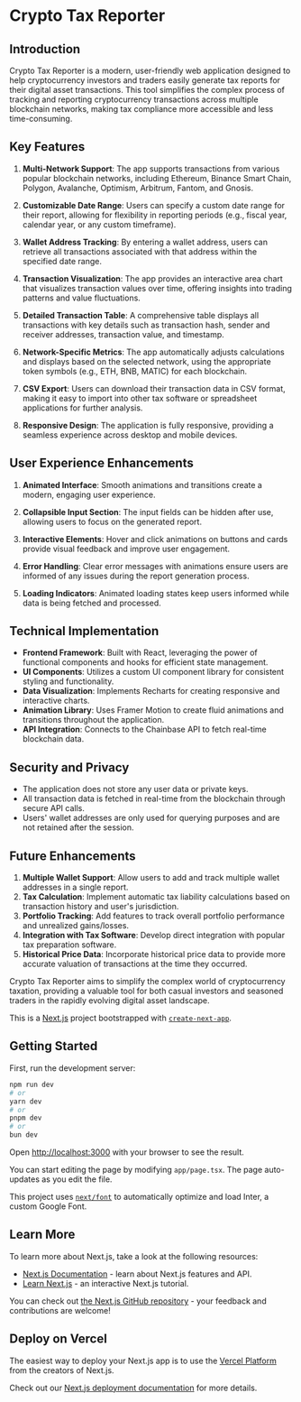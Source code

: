 # Crypto Tax Reporter

## Introduction

Crypto Tax Reporter is a modern, user-friendly web application designed to help cryptocurrency investors and traders easily generate tax reports for their digital asset transactions. This tool simplifies the complex process of tracking and reporting cryptocurrency transactions across multiple blockchain networks, making tax compliance more accessible and less time-consuming.

## Key Features

1. **Multi-Network Support**: The app supports transactions from various popular blockchain networks, including Ethereum, Binance Smart Chain, Polygon, Avalanche, Optimism, Arbitrum, Fantom, and Gnosis.

2. **Customizable Date Range**: Users can specify a custom date range for their report, allowing for flexibility in reporting periods (e.g., fiscal year, calendar year, or any custom timeframe).

3. **Wallet Address Tracking**: By entering a wallet address, users can retrieve all transactions associated with that address within the specified date range.

4. **Transaction Visualization**: The app provides an interactive area chart that visualizes transaction values over time, offering insights into trading patterns and value fluctuations.

5. **Detailed Transaction Table**: A comprehensive table displays all transactions with key details such as transaction hash, sender and receiver addresses, transaction value, and timestamp.

6. **Network-Specific Metrics**: The app automatically adjusts calculations and displays based on the selected network, using the appropriate token symbols (e.g., ETH, BNB, MATIC) for each blockchain.

7. **CSV Export**: Users can download their transaction data in CSV format, making it easy to import into other tax software or spreadsheet applications for further analysis.

8. **Responsive Design**: The application is fully responsive, providing a seamless experience across desktop and mobile devices.

## User Experience Enhancements

1. **Animated Interface**: Smooth animations and transitions create a modern, engaging user experience.

2. **Collapsible Input Section**: The input fields can be hidden after use, allowing users to focus on the generated report.

3. **Interactive Elements**: Hover and click animations on buttons and cards provide visual feedback and improve user engagement.

4. **Error Handling**: Clear error messages with animations ensure users are informed of any issues during the report generation process.

5. **Loading Indicators**: Animated loading states keep users informed while data is being fetched and processed.

## Technical Implementation

- **Frontend Framework**: Built with React, leveraging the power of functional components and hooks for efficient state management.
- **UI Components**: Utilizes a custom UI component library for consistent styling and functionality.
- **Data Visualization**: Implements Recharts for creating responsive and interactive charts.
- **Animation Library**: Uses Framer Motion to create fluid animations and transitions throughout the application.
- **API Integration**: Connects to the Chainbase API to fetch real-time blockchain data.

## Security and Privacy

- The application does not store any user data or private keys.
- All transaction data is fetched in real-time from the blockchain through secure API calls.
- Users' wallet addresses are only used for querying purposes and are not retained after the session.

## Future Enhancements

1. **Multiple Wallet Support**: Allow users to add and track multiple wallet addresses in a single report.
2. **Tax Calculation**: Implement automatic tax liability calculations based on transaction history and user's jurisdiction.
3. **Portfolio Tracking**: Add features to track overall portfolio performance and unrealized gains/losses.
4. **Integration with Tax Software**: Develop direct integration with popular tax preparation software.
5. **Historical Price Data**: Incorporate historical price data to provide more accurate valuation of transactions at the time they occurred.

Crypto Tax Reporter aims to simplify the complex world of cryptocurrency taxation, providing a valuable tool for both casual investors and seasoned traders in the rapidly evolving digital asset landscape.













This is a [Next.js](https://nextjs.org/) project bootstrapped with [`create-next-app`](https://github.com/vercel/next.js/tree/canary/packages/create-next-app).

## Getting Started

First, run the development server:

```bash
npm run dev
# or
yarn dev
# or
pnpm dev
# or
bun dev
```

Open [http://localhost:3000](http://localhost:3000) with your browser to see the result.

You can start editing the page by modifying `app/page.tsx`. The page auto-updates as you edit the file.

This project uses [`next/font`](https://nextjs.org/docs/basic-features/font-optimization) to automatically optimize and load Inter, a custom Google Font.

## Learn More

To learn more about Next.js, take a look at the following resources:

- [Next.js Documentation](https://nextjs.org/docs) - learn about Next.js features and API.
- [Learn Next.js](https://nextjs.org/learn) - an interactive Next.js tutorial.

You can check out [the Next.js GitHub repository](https://github.com/vercel/next.js/) - your feedback and contributions are welcome!

## Deploy on Vercel

The easiest way to deploy your Next.js app is to use the [Vercel Platform](https://vercel.com/new?utm_medium=default-template&filter=next.js&utm_source=create-next-app&utm_campaign=create-next-app-readme) from the creators of Next.js.

Check out our [Next.js deployment documentation](https://nextjs.org/docs/deployment) for more details.
